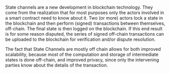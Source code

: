 State channels are a new development in blockchain technology. They come from the realization that for most purposes only the actors involved in a smart contract need to know about it. Two (or more) actors lock a state in the blockchain and then perform (signed) transactions between themselves, off-chain. The final state is then logged on the blockchain. If this end result is for some reason disputed, the series of signed off-chain transactions can be uploaded to the blockchain for verification and/or dispute resolution. 

The fact that State Channels are mostly off chain allows for both improved scalability, because most of the computation and storage of intermediate states is done off-chain, and improved privacy, since only the intervening parties know about the details of the transaction.

